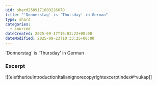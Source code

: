```yaml
---
uid: shard2509171603226670
title: "'Donnerstag' is 'Thursday' in German"
type: shard
categories:
  - sourced
dateCreated: 2025-09-17T16:03:22+08:00
dateModified: 2025-09-23T10:33:25+00:00
---
```

'Donnerstag' is 'Thursday' in German

### Excerpt
![[eleftheriouIntroductionItalianignorecopyrightexcerptindex#^vukap]]